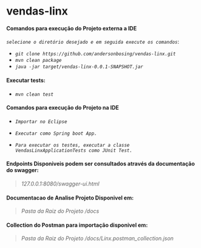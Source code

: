 # vendas-linx

#### Comandos para execução do Projeto externa a IDE
_`selecione o diretório desejado e em seguida execute os comandos`_:

- _`git clone https://github.com/andersonbosing/vendas-linx.git`_
- _`mvn clean package`_
- _`java -jar target/vendas-linx-0.0.1-SNAPSHOT.jar`_
  
#### Executar tests: 
- _`mvn clean test`_

#### Comandos para execução do Projeto na IDE
- _`Importar no Eclipse`_
- _`Executar como Spring boot App.`_

- _`Para executar os testes, executar a classe VendasLinxApplicationTests como JUnit Test.`_


#### Endpoints Disponiveis podem ser consultados através da documentação do swagger:
  
  > _127.0.0.1:8080/swagger-ui.html_

#### Documentacao de Analise Projeto Disponivel em:
  
  > _Pasta da Raiz do Projeto /docs_

#### Collection do Postman para importação disponivel em:
  
  > _Pasta da Raiz do Projeto /docs/Linx.postman_collection.json_
